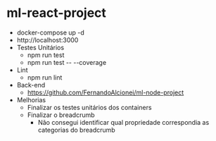 # ml-react-project

- docker-compose up -d
- http://localhost:3000
- Testes Unitários
  - npm run test
  - npm run test -- --coverage
- Lint
  - npm run lint
 - Back-end
    - https://github.com/FernandoAlcionei/ml-node-project
- Melhorias
  - Finalizar os testes unitários dos containers
  - Finalizar o breadcrumb
    - Não consegui identificar qual propriedade correspondia as categorias do breadcrumb
